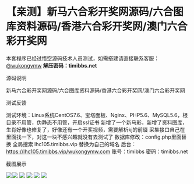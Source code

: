 # 【亲测】新马六合彩开奖网源码/六合图库资料源码/香港六合彩开奖网/澳门六合彩开奖网

本套程序已经过悟空源码技术人员测试，如需搭建请直接联系客服：[@wukongymw](http://t.me/wukongymw)
**解压密码：timibbs.net**

源码说明

新马六合彩开奖网源码/六合图库资料源码/香港六合彩开奖网/澳门六合彩开奖网

测试反馈

测试环境：Linux系统CentOS7.6、宝塔面板、Nginx、PHP5.6、MySQL5.6，根目录不用管，伪静态不用管，开启ssl证书
新增了一个新马彩，新增了资料图库，生肖好像也修复了，好像还有一个开奖视频，需要解析kj的前缀
采集接口自己在里面找一下，对这一块不感兴趣就没有去测试了
数据库修改：config.php里面替换
全局搜索 lhc105.timibbs.vip 替换为自己的域名
后台：https://lhc105.timibbs.vip/wukongymw.com
账号：timibbs
密码：timibbs.net

截图展示

[![](https://wukongymw.com/wp-content/uploads/2024/04/66482d2f1095bec.png)](https://wukongymw.com/wp-content/uploads/2024/04/66482d2f1095bec.png)[![](https://wukongymw.com/wp-content/uploads/2024/04/43449c7f687ab55.png)](https://wukongymw.com/wp-content/uploads/2024/04/43449c7f687ab55.png)
[![](https://wukongymw.com/wp-content/uploads/2024/04/9a88a8dc4ce6c17.png)](https://wukongymw.com/wp-content/uploads/2024/04/9a88a8dc4ce6c17.png)
[![](https://wukongymw.com/wp-content/uploads/2024/04/7908998ed5af9f7.png)](https://wukongymw.com/wp-content/uploads/2024/04/7908998ed5af9f7.png)
[![](https://wukongymw.com/wp-content/uploads/2024/04/8ae1c1b6b4dfc5d.png)](https://wukongymw.com/wp-content/uploads/2024/04/8ae1c1b6b4dfc5d.png)
[![](https://wukongymw.com/wp-content/uploads/2024/04/3d44107dd14e6c9.png)](https://wukongymw.com/wp-content/uploads/2024/04/3d44107dd14e6c9.png)